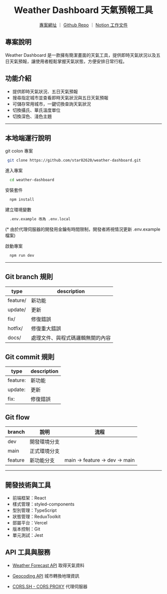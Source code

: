<h1 align="center">Weather Dashboard 天氣預報工具</h1>

<div align="center" style="margin-bottom:24px">
  <a href="https://weather-dashboard-ayu.vercel.app">專案網址</a> ｜
  <a href="https://github.com/star82620/weather-dashboard">Github Repo</a> ｜
  <a href="https://sakayi.notion.site/ee7b67ee79364482bc30b5e0226c8f2b?pvs=4">Notion 工作文件</a>
</div>

## 專案說明

Weather Dashboard 是一款擁有簡潔畫面的天氣工具，提供即時天氣狀況以及五日天氣預報，讓使用者輕鬆掌握天氣狀態，方便安排日常行程。

## 功能介紹

- 提供即時天氣狀況、五日天氣預報
- 搜尋指定城市並查看即時天氣狀況與五日天氣預報
- 可儲存常用城市，一鍵切換查詢天氣狀況
- 切換攝氏、華氏溫度單位
- 切換深色、淺色主題

---

## 本地端運行說明

git colon 專案

```bash
 git clone https://github.com/star82620/weather-dashboard.git
```

進入專案

```bash
  cd weather-dashboard
```

安裝套件

```bash
  npm install
```

建立環境變數

```bash
  .env.example 改為 .env.local
```

(\* 由於代理伺服器的開發用金鑰有時間限制，開發者將視情況更新 .env.example 檔案)

啟動專案

```bash
  npm run dev
```

---

## Git branch 規則

| type     | description                      |
| -------- | -------------------------------- |
| feature/ | 新功能                           |
| update/  | 更新                             |
| fix/     | 修復錯誤                         |
| hotfix/  | 修復重大錯誤                     |
| docs/    | 處理文件、與程式碼邏輯無關的內容 |

## Git commit 規則

| type     | description |
| -------- | ----------- |
| feature: | 新功能      |
| update:  | 更新        |
| fix:     | 修復錯誤    |

## Git flow

| branch  | 說明         | 流程                        |
| ------- | ------------ | --------------------------- |
| dev     | 開發環境分支 |                             |
| main    | 正式環境分支 |                             |
| feature | 新功能分支   | main → feature → dev → main |

---

## 開發技術與工具

- 前端框架：React
- 樣式管理：styled-components
- 型別管理：TypeScript
- 狀態管理：ReduxToolkit
- 部屬平台：Vercel
- 版本控制：Git
- 單元測試：Jest

## API 工具與服務

- [Weather Forecast API](https://open-meteo.com/en/docs)
  取得天氣資料
- [Geocoding API](https://open-meteo.com/en/docs/geocoding-api)
  城市轉換地理資訊

- [CORS.SH -
  CORS PROXY](https://proxy.cors.sh/) 代理伺服器
